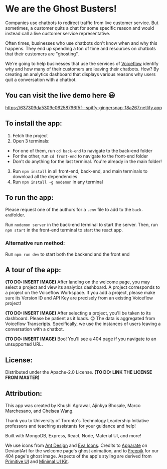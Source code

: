 # We are the Ghost Busters!
Companies use chatbots to redirect traffic from live customer service. But sometimes, a customer quits a chat for some specific reason and would instead call a live customer service representative.

Often times, businesses who use chatbots don't know when and why this happens. They end up spending a ton of time and resources on chatbots that their customers are "ghosting".

We're going to help businesses that use the services of [Voiceflow](https://www.voiceflow.com/) identify why and how many of their customers are leaving their chatbots. How? By creating an analytics dashboard that displays various reasons why users quit a conversation with a chatbot. 

## You can visit the live demo here :smiley:
https://637309da5309e06258796f5f--spiffy-gingersnap-18a267.netlify.app

## To install the app:
1. Fetch the project
2. Open 3 terminals: 
  - For one of them, run ```cd back-end``` to navigate to the back-end folder
  - For the other, run ```cd front-end``` to navigate to the front-end folder
  - Don't do anything for the last terminal. You're already in the main folder!
3. Run ```npm install``` in all front-end, back-end, and main terminals to download all the dependencies
3. Run ```npm install -g nodemon``` in any terminal

## To run the app:
Please request one of the authors for a ```.env``` file to add to the ```back-end```folder.

Run ```nodemon server``` in the back-end terminal to start the server.
Then, run ```npm start``` in the front-end terminal to start the react app.

### Alternative run method:
Run ```npm run dev``` to start both the backend and the front end

## A tour of the app:

**(TO DO: INSERT IMAGE)**
After landing on the welcome page, you may select a project and view its analytics dashboard. A project corresponds to a project on the Voiceflow Workspace. If you add a project, please make sure its Version ID and API Key are precisely from an existing Voiceflow project!

**(TO DO: INSERT IMAGE)**
After selecting a project, you'll be taken to its dashboard. Please be patient as it loads. :blush:
The data is aggregated from Voiceflow Transcripts. Specifically, we use the instances of users leaving a conversation with a chatbot.

**(TO DO: INSERT IMAGE)**
Boo! You'll see a 404 page if you navigate to an unsupported URL. 

## License:
Distributed under the Apache-2.0 License. **(TO DO: LINK THE LICENSE FROM MASTER)**

## Attribution:
This app was created by Khushi Agrawal, Ajinkya Bhosale, Marco Marchesano, and Chelsea Wang.

Thank you to University of Toronto's Technology Leadership Initiative professors and teaching assistants for your guidance and help!

Built with MongoDB, Express, React, Node, Material UI, and more!

We use icons from [Ant Design](https://ant.design/) and [Eva Icons](https://akveo.github.io/eva-icons/#/). Credits to [Apparate](https://www.deviantart.com/apparate) on DeviantArt for the welcome page's ghost animation, and to [Freepik](https://www.freepik.com/) for our 404 page's ghost image. Aspects of the app's styling are derived from [Primitive UI](https://github.com/taniarascia/primitive) and [Minimal UI Kit](https://github.com/minimal-ui-kit/material-kit-react). 
